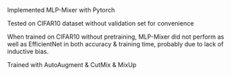 Implemented MLP-Mixer with Pytorch

Tested on CIFAR10 dataset without validation set for convenience

When trained on CIFAR10 without pretraining, MLP-Mixer did not perform as well as EfficientNet in both accuracy & training time, probably due to lack of inductive bias.

Trained with AutoAugment & CutMix & MixUp
